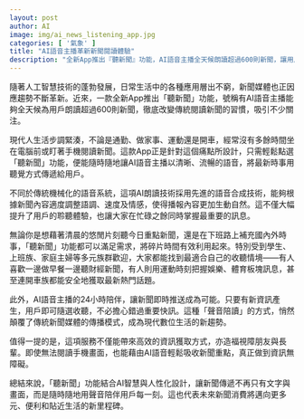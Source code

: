 ```yaml
---
layout: post
author: AI
image: img/ai_news_listening_app.jpg
categories: [ '氣象' ]
title: "AI語音主播革新新聞閱讀體驗"
description: "全新App推出『聽新聞』功能，AI語音主播全天候朗讀超過600則新聞，讓用戶通勤、做家事、運動或開車時都能即時掌握國內外最新時事，新聞播報自然生動，資訊傳遞更加便利多元，視障朋友與長輩也能輕鬆吸收新聞，開創現代媒體消費新趨勢。"
---
```

隨著人工智慧技術的蓬勃發展，日常生活中的各種應用層出不窮，新聞媒體也正因應趨勢不斷革新。近來，一款全新App推出「聽新聞」功能，號稱有AI語音主播能夠全天候為用戶朗讀超過600則新聞，徹底改變傳統閱讀新聞的習慣，吸引不少關注。

現代人生活步調緊湊，不論是通勤、做家事、運動還是開車，經常沒有多餘時間坐在電腦前或盯著手機閱讀新聞。這款App正是針對這個痛點所設計，只需輕鬆點選「聽新聞」功能，便能隨時隨地讓AI語音主播以清晰、流暢的語音，將最新時事用聽覺方式傳遞給用戶。

不同於傳統機械化的語音系統，這項AI朗讀技術採用先進的語音合成技術，能夠根據新聞內容適度調整語調、速度及情感，使得播報內容更加生動自然。這不僅大幅提升了用戶的聆聽體驗，也讓大家在忙碌之餘同時掌握最重要的訊息。

無論你是想藉著清晨的悠閒片刻聽今日重點新聞，還是在下班路上補充國內外時事，「聽新聞」功能都可以滿足需求，將碎片時間有效利用起來。特別受到學生、上班族、家庭主婦等多元族群歡迎，大家都能找到最適合自己的收聽情境——有人喜歡一邊做早餐一邊聽財經新聞，有人則用運動時刻把握娛樂、體育板塊訊息，甚至連開車族都能安全地獲取最新熱門話題。

此外，AI語音主播的24小時陪伴，讓新聞即時推送成為可能。只要有新資訊產生，用戶即可隨選收聽，不必擔心錯過重要快訊。這種「聲音陪讀」的方式，悄然顛覆了傳統新聞媒體的傳播模式，成為現代數位生活的新趨勢。

值得一提的是，這項服務不僅能帶來高效的資訊獲取方式，亦造福視障朋友與長輩。即使無法閱讀手機畫面，也能藉由AI語音輕鬆吸收新聞重點，真正做到資訊無障礙。

總結來說，「聽新聞」功能結合AI智慧與人性化設計，讓新聞傳遞不再只有文字與畫面，而是隨時隨地用聲音陪伴用戶每一刻。這也代表未來新聞消費將邁向更多元、便利和貼近生活的新里程碑。